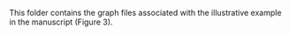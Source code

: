 This folder contains the graph files associated with the illustrative example in the manuscript (Figure 3).
